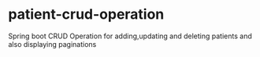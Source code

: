 # patient-crud-operation
Spring boot CRUD Operation for adding,updating and deleting patients and also displaying paginations
